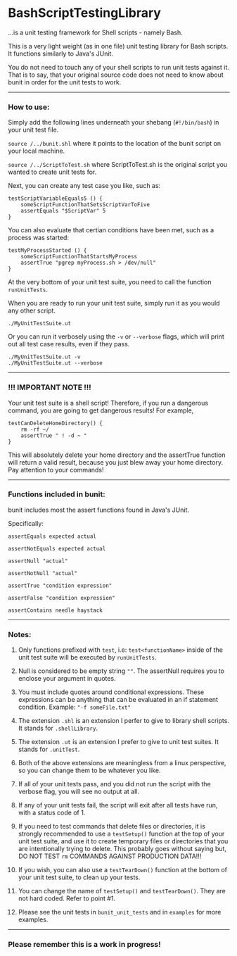 # BashScriptTestingLibrary

...is a unit testing framework for Shell scripts - namely Bash.

This is a very light weight (as in one file) unit testing library for Bash scripts.  It functions similarly to Java's JUnit.

You do not need to touch any of your shell scripts to run unit tests against it.  That is to say, that your original source code does not need to know about bunit in order for the unit tests to work.

-----

### How to use:
Simply add the following lines underneath your shebang (`#!/bin/bash`) in your unit test file.

`source /../bunit.shl` where it points to the location of the bunit script on your local machine.

`source /../ScriptToTest.sh`  where ScriptToTest.sh is the original script you wanted to create unit tests for.

Next, you can create any test case you like, such as:

```
testScriptVariableEquals5 () {
    someScriptFunctionThatSetsScriptVarToFive
    assertEquals "$ScriptVar" 5
}
```

You can also evaluate that certian conditions have been met, such as a process was started:

```
testMyProcessStarted () {
    someScriptFunctionThatStartsMyProcess
    assertTrue "pgrep myProcess.sh > /dev/null"
}
```

At the very bottom of your unit test suite, you need to call the function `runUnitTests`.

When you are ready to run your unit test suite, simply run it as you would any other script.

```
./MyUnitTestSuite.ut
```

Or you can run it verbosely using the `-v` or `--verbose` flags, which will print out all test case results, even if they pass.

```
./MyUnitTestSuite.ut -v
./MyUnitTestSuite.ut --verbose
```

-----
### !!! IMPORTANT NOTE !!!
Your unit test suite is a shell script! Therefore, if you run a dangerous command, you are going to get dangerous results! For example,

```
testCanDeleteHomeDirectory() {
    rm -rf ~/
    assertTrue " ! -d ~ "
}
```
This will absolutely delete your home directory and the assertTrue function will return a valid result, because you just blew away your home directory.  Pay attention to your commands!

-----

### Functions included in bunit:
bunit includes most the assert functions found in Java's JUnit.

Specifically:

```
assertEquals expected actual

assertNotEquals expected actual

assertNull "actual"

assertNotNull "actual"

assertTrue "condition expression"

assertFalse "condition expression"

assertContains needle haystack
```

-----

### Notes:

1. Only functions prefixed with `test`, i.e: `test<functionName>` inside of the unit test suite will be executed by `runUnitTests`.

2. Null is considered to be empty string `""`. The assertNull requires you to enclose your argument in quotes.

3. You must include quotes around conditional expressions.  These expressions can be anything that can be evaluated in an if statement condition.  Example: `"-f someFile.txt"`

4. The extension `.shl` is an extension I perfer to give to library shell scripts.  It stands for `.shellLibrary`.

5. The extension `.ut` is an extension I prefer to give to unit test suites.  It stands for `.unitTest`.

6. Both of the above extensions are meaningless from a linux perspective, so you can change them to be whatever you like.

7. If all of your unit tests pass, and you did not run the script with the verbose flag, you will see no output at all.

8. If any of your unit tests fail, the script will exit after all tests have run, with a status code of 1.

9. If you need to test commands that delete files or directories, it is strongly recommended to use a `testSetup()` function at the top of your unit test suite, and use it to create temporary
files or directories that you are intentionally trying to delete.  This probably goes without saying but, DO NOT TEST `rm` COMMANDS AGAINST PRODUCTION DATA!!!

10. If you wish, you can also use a `testTearDown()` function at the bottom of your unit test suite, to clean up your tests.

11. You can change the name of `testSetup()` and `testTearDown()`.  They are not hard coded.  Refer to point #1.

12. Please see the unit tests in `bunit_unit_tests` and in `examples` for more examples.

-----

### Please remember this is a work in progress!
